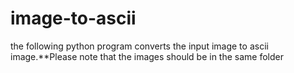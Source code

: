 # image-to-ascii
the following python program converts the input image to ascii image.**Please note that the images should be in the same folder

